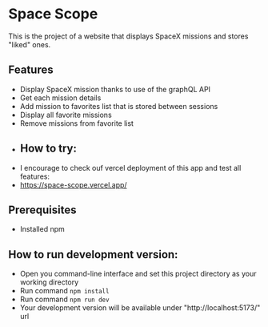 # Space Scope
This is the project of a website that displays SpaceX missions and stores "liked" ones.
## Features
* Display SpaceX mission thanks to use of the graphQL API
* Get each mission details
* Add mission to favorites list that is stored between sessions
* Display all favorite missions
* Remove missions from favorite list
* ## How to try:
* I encourage to check ouf vercel deployment of this app and test all features:
* https://space-scope.vercel.app/
## Prerequisites
* Installed npm
## How to run development version:
* Open you command-line interface and set this project directory as your working directory 
* Run command ```npm install``` 
* Run command ```npm run dev```
* Your development version will be available under "http://localhost:5173/" url